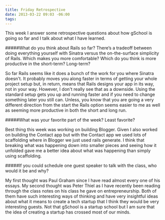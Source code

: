 ```yaml
---
title: Friday Retrospective
date: 2013-03-22 09:03 -06:00
tags:
---
```


This week I answer some retrospective questions about how gSchool is going so far and I talk about what I have learned.  

#####What do you think about Rails so far? There’s a tradeoff between doing everything yourself with Sinatra versus the on-the-surface simplicity of Rails. Which makes you more comfortable? Which do you think is more productive in the short-term? Long-term?

So far Rails seems like it does a bunch of the work for you where Sinatra doesn't. It probably moves you along faster in terms of getting your whole project setup but, in return, means that Rails designs your app in its way, not in your way. However, I don't really see that as a downside. Using the standard setup gets you up and running faster and if you need to change something later you still can. Unless, you know that you are going a very different direction from the start the Rails option seems easier to me as well as seeming more productive in both the short and long run.

#####What was your favorite part of the week? Least favorite?
  
Best thing this week was working on building Blogger. Given I also worked on building the Contact app but with the Contact app we used lots of scaffolding where in Blogger we just used rails generate. I think that breaking what was happening down into smaller pieces and seeing how it unfolded gave me a better idea about what was happening than simply using scaffolding.

#####If you could schedule one guest speaker to talk with the class, who would it be and why?

My first thought was Paul Graham since I have read almost every one of his essays. My second thought was Peter Thiel as I have recently been reading through the class notes on his class he gave on entrepreneurship. Both of them have such interesting ways of thinking and have very insightful ideas about what it means to create a tech startup that I think they would be very interesting guests. Not that gSchool is a startup school but I am sure that the idea of creating a startup has crossed most of our minds. 
